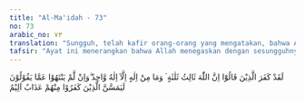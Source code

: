```yaml
---
title: "Al-Ma'idah - 73"
no: 73
arabic_no: ٧٣
translation: "Sungguh, telah kafir orang-orang yang mengatakan, bahwa Allah adalah salah satu dari yang tiga, padahal tidak ada tuhan (yang berhak disembah) selain Tuhan Yang Esa. Jika mereka tidak berhenti dari apa yang mereka katakan, pasti orang-orang yang kafir di antara mereka akan ditimpa azab yang pedih."
tafsir: "Ayat ini menerangkan bahwa Allah menegaskan dengan sesungguhnya akan kekafiran orang Nasrani yang berkata bahwa Allah yang menciptakan langit dan bumi adalah salah satu dari tiga oknum, yaitu Bapak, Putra dan Rohulkudus. Jadi ayat ini menggambarkan pendirian mayoritas orang Nasrani zaman dahulu. Segolongan kecil dari mereka ada yang berpendirian bahwa Allah adalah Isa Putra Maryam sedangkan segologan kecil yang lain berpendirian bahwa Isa itu adalah Putra Allah, dan dia bukan Allah.\n\nPendirian mereka ini tidak mempunyai dasar yang kuat karena Tuhan yang sebenarnya ialah zat yang tidak terbilang. Allah Maha Esa. Karena itu Allah adalah Mahakuasa. Jika Tuhan berbilang maka artinya Yang Mahakuasa itu lebih dari satu, dan jika mereka berdua atau lebih tentulah akan berebut kekuasaan yang akibatnya hancurlah alam ini. Andaikata tuhan-tuhan itu berdamai yakni ada yang berkuasa di langit dan ada yang berkuasa di bumi maka hal itu berarti Tuhan itu lemah, karena sifat damai adalah sifat orang yang lemah yang tidak sanggup menaklukkan alam sendirian. Dengan demikian Yang Mahakuasa itu harus tunggal.\n\nSelanjutnya jika Tuhan itu terbilang, umpama terdiri atas tiga oknum dan ketiga-tiganya dianggap satu karena kesatuannya. maka artinya jika terjadi kehilangan salah satu daripadanya maka berarti hilanglah kesatuannya. dengan demikian hilanglah ketuhanannya karena matinya Yesus (salah satu oknum Tuhan) ditiang salib. Jika tidak demikian maka artinya Tuhan itu berbilang. Jadi ada Tuhan yang telah mati disalib dan dua yang masih hidup.\n\nJika dibenarkan adanya Tuhan Bapak dan adanya Tuhan Putra maka yang dinamakan Tuhan Bapak tentulah diketahui adanya lebih dahulu dan yang dinamakan Tuhan Putra tentulah diketahui adanya terkemudian. Sedangkan Tuhan itu bersifat Qadim yakni \"adanya tidak didahului oleh tiada\" dan Tuhan itu bersifat Baqa (kekal) yakni \"adanya tidak diakhiri tiada.\" Isa adalah didahului oleh \"tiada\", karena itu dia tidak bersifat Qadim, karena dia tidak ada pada waktu sebelum dilahirkan oleh Maryam dan Isa tidak bersifat baqa (kekal) karena dia telah menjadi tiada, dia telah mati. \n\nDemikianlah sesatnya pendirian orang Nasrani, jika ditinjau dari segi logika. Karenanya pada ayat ini Allah memperingatkan orang Nasrani supaya meninggalkan kepercayaan yang salah, dan hendaklah mereka kembali kepada ajaran-ajaran Tauhid. Jika mereka masih tetap pada kekafiran, yaitu mempersekutukan Allah maka mereka akan dimasukkan ke dalam azab api neraka."
---
```


لَقَدْ كَفَرَ الَّذِيْنَ قَالُوْٓا اِنَّ اللّٰهَ ثَالِثُ ثَلٰثَةٍ ۘ وَمَا مِنْ اِلٰهٍ اِلَّآ اِلٰهٌ وَّاحِدٌ  ۗوَاِنْ لَّمْ يَنْتَهُوْا عَمَّا يَقُوْلُوْنَ لَيَمَسَّنَّ الَّذِيْنَ كَفَرُوْا مِنْهُمْ عَذَابٌ اَلِيْمٌ
